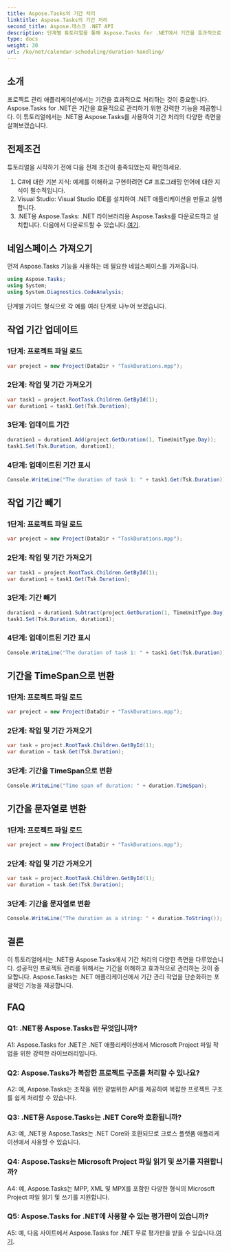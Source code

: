 ```yaml
---
title: Aspose.Tasks의 기간 처리
linktitle: Aspose.Tasks의 기간 처리
second_title: Aspose.태스크 .NET API
description: 단계별 튜토리얼을 통해 Aspose.Tasks for .NET에서 기간을 효과적으로 처리하는 방법을 알아보세요.
type: docs
weight: 30
url: /ko/net/calendar-scheduling/duration-handling/
---
```

## 소개

프로젝트 관리 애플리케이션에서는 기간을 효과적으로 처리하는 것이 중요합니다. Aspose.Tasks for .NET은 기간을 효율적으로 관리하기 위한 강력한 기능을 제공합니다. 이 튜토리얼에서는 .NET용 Aspose.Tasks를 사용하여 기간 처리의 다양한 측면을 살펴보겠습니다.

## 전제조건

튜토리얼을 시작하기 전에 다음 전제 조건이 충족되었는지 확인하세요.

1. C#에 대한 기본 지식: 예제를 이해하고 구현하려면 C# 프로그래밍 언어에 대한 지식이 필수적입니다.
2. Visual Studio: Visual Studio IDE를 설치하여 .NET 애플리케이션을 만들고 실행합니다.
3.  .NET용 Aspose.Tasks: .NET 라이브러리용 Aspose.Tasks를 다운로드하고 설치합니다. 다음에서 다운로드할 수 있습니다.[여기](https://releases.aspose.com/tasks/net/).

## 네임스페이스 가져오기

먼저 Aspose.Tasks 기능을 사용하는 데 필요한 네임스페이스를 가져옵니다.

```csharp
using Aspose.Tasks;
using System;
using System.Diagnostics.CodeAnalysis;


```

단계별 가이드 형식으로 각 예를 여러 단계로 나누어 보겠습니다.

## 작업 기간 업데이트

### 1단계: 프로젝트 파일 로드

```csharp
var project = new Project(DataDir + "TaskDurations.mpp");
```

### 2단계: 작업 및 기간 가져오기

```csharp
var task1 = project.RootTask.Children.GetById(1);
var duration1 = task1.Get(Tsk.Duration);
```

### 3단계: 업데이트 기간

```csharp
duration1 = duration1.Add(project.GetDuration(1, TimeUnitType.Day));
task1.Set(Tsk.Duration, duration1);
```

### 4단계: 업데이트된 기간 표시

```csharp
Console.WriteLine("The duration of task 1: " + task1.Get(Tsk.Duration));
```

## 작업 기간 빼기

### 1단계: 프로젝트 파일 로드

```csharp
var project = new Project(DataDir + "TaskDurations.mpp");
```

### 2단계: 작업 및 기간 가져오기

```csharp
var task1 = project.RootTask.Children.GetById(1);
var duration1 = task1.Get(Tsk.Duration);
```

### 3단계: 기간 빼기

```csharp
duration1 = duration1.Subtract(project.GetDuration(1, TimeUnitType.Day));
task1.Set(Tsk.Duration, duration1);
```

### 4단계: 업데이트된 기간 표시

```csharp
Console.WriteLine("The duration of task 1: " + task1.Get(Tsk.Duration));
```

## 기간을 TimeSpan으로 변환

### 1단계: 프로젝트 파일 로드

```csharp
var project = new Project(DataDir + "TaskDurations.mpp");
```

### 2단계: 작업 및 기간 가져오기

```csharp
var task = project.RootTask.Children.GetById(1);
var duration = task.Get(Tsk.Duration);
```

### 3단계: 기간을 TimeSpan으로 변환

```csharp
Console.WriteLine("Time span of duration: " + duration.TimeSpan);
```

## 기간을 문자열로 변환

### 1단계: 프로젝트 파일 로드

```csharp
var project = new Project(DataDir + "TaskDurations.mpp");
```

### 2단계: 작업 및 기간 가져오기

```csharp
var task = project.RootTask.Children.GetById(1);
var duration = task.Get(Tsk.Duration);
```

### 3단계: 기간을 문자열로 변환

```csharp
Console.WriteLine("The duration as a string: " + duration.ToString());
```

## 결론

이 튜토리얼에서는 .NET용 Aspose.Tasks에서 기간 처리의 다양한 측면을 다루었습니다. 성공적인 프로젝트 관리를 위해서는 기간을 이해하고 효과적으로 관리하는 것이 중요합니다. Aspose.Tasks는 .NET 애플리케이션에서 기간 관리 작업을 단순화하는 포괄적인 기능을 제공합니다.

## FAQ

### Q1: .NET용 Aspose.Tasks란 무엇입니까?

A1: Aspose.Tasks for .NET은 .NET 애플리케이션에서 Microsoft Project 파일 작업을 위한 강력한 라이브러리입니다.

### Q2: Aspose.Tasks가 복잡한 프로젝트 구조를 처리할 수 있나요?

A2: 예, Aspose.Tasks는 조작을 위한 광범위한 API를 제공하여 복잡한 프로젝트 구조를 쉽게 처리할 수 있습니다.

### Q3: .NET용 Aspose.Tasks는 .NET Core와 호환됩니까?

A3: 예, .NET용 Aspose.Tasks는 .NET Core와 호환되므로 크로스 플랫폼 애플리케이션에서 사용할 수 있습니다.

### Q4: Aspose.Tasks는 Microsoft Project 파일 읽기 및 쓰기를 지원합니까?

A4: 예, Aspose.Tasks는 MPP, XML 및 MPX를 포함한 다양한 형식의 Microsoft Project 파일 읽기 및 쓰기를 지원합니다.

### Q5: Aspose.Tasks for .NET에 사용할 수 있는 평가판이 있습니까?

A5: 예, 다음 사이트에서 Aspose.Tasks for .NET 무료 평가판을 받을 수 있습니다.[여기](https://releases.aspose.com/).